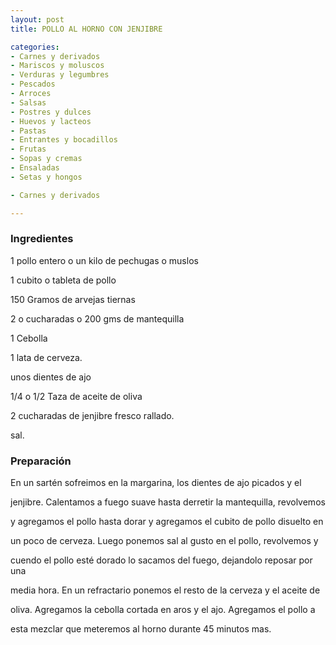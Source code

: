 ```yaml
---
layout: post
title: POLLO AL HORNO CON JENJIBRE

categories:
- Carnes y derivados
- Mariscos y moluscos
- Verduras y legumbres
- Pescados
- Arroces
- Salsas
- Postres y dulces
- Huevos y lacteos
- Pastas
- Entrantes y bocadillos
- Frutas
- Sopas y cremas
- Ensaladas
- Setas y hongos

- Carnes y derivados

---
```


<h3>Ingredientes</h3>

1 pollo entero o un kilo de pechugas o muslos

1 cubito o tableta de pollo

150 Gramos de arvejas tiernas

2 o cucharadas o 200 gms de mantequilla

1 Cebolla

1 lata  de cerveza.

unos dientes de ajo

1/4 o 1/2 Taza de aceite de oliva

2 cucharadas de jenjibre fresco rallado.

sal.

<h3>Preparación</h3>

En un sartén sofreimos en la margarina, los dientes de ajo picados y el

jenjibre. Calentamos a fuego suave hasta derretir la mantequilla, revolvemos

y agregamos el pollo hasta dorar y agregamos el cubito de pollo disuelto en

un poco de cerveza. Luego ponemos sal  al gusto en el pollo, revolvemos y

cuendo el pollo esté  dorado lo sacamos del fuego, dejandolo reposar por una

media hora. En un refractario ponemos el resto de la cerveza y  el aceite de

oliva. Agregamos la cebolla cortada en aros y el ajo. Agregamos el pollo a

esta mezclar que meteremos al horno durante 45 minutos mas.

